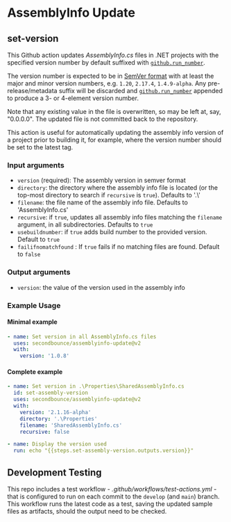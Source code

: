 # AssemblyInfo Update

## set-version

This Github action updates _AssemblyInfo.cs_ files in .NET projects with the specified version number by default suffixed with [`github.run_number`](https://docs.github.com/en/actions/learn-github-actions/contexts).

The version number is expected to be in [SemVer format](https://semver.org/) with at least the major and minor version numbers, e.g. `1.20`, `2.17.4`, `1.4.9-alpha`.  Any pre-release/metadata suffix will be discarded and [`github.run_number`](https://docs.github.com/en/actions/learn-github-actions/contexts) appended to produce a 3- or 4-element version number.

Note that any existing value in the file is overwritten, so may be left at, say, "0.0.0.0".  The updated file is not committed back to the repository.

This action is useful for automatically updating the assembly info version of a project prior to building it, for example, where the version number should be set to the latest tag.

### Input arguments

* `version` (required): The assembly version in semver format
* `directory`: the directory where the assembly info file is located (or the top-most directory to search if `recursive` is `true`).  Defaults to '.\\'
* `filename`: the file name of the assembly info file.  Defaults to 'AssemblyInfo.cs'
* `recursive`: if `true`, updates all assembly info files matching the `filename` argument, in all subdirectories.  Defaults to `true`
* `usebuildnumber`: if `true` adds build number to the provided version. Default to `true`
* `failifnomatchfound` : If `true` fails if no matching files are found. Default to `false`

### Output arguments

* `version`: the value of the version used in the assembly info

### Example Usage

#### Minimal example

```yml
- name: Set version in all AssemblyInfo.cs files
  uses: secondbounce/assemblyinfo-update@v2
  with:
    version: '1.0.8'
```

#### Complete example

```yml
- name: Set version in .\Properties\SharedAssemblyInfo.cs
  id: set-assembly-version
  uses: secondbounce/assemblyinfo-update@v2
  with:
    version: '2.1.16-alpha'
    directory: '.\Properties'
    filename: 'SharedAssemblyInfo.cs'
    recursive: false

- name: Display the version used
  run: echo "{{steps.set-assembly-version.outputs.version}}"
```

## Development Testing

This repo includes a test workflow - _.github/workflows/test-actions.yml_ - that is configured to run on each commit to the `develop` (and `main`) branch.  This workflow runs the latest code as a test, saving the updated sample files as artifacts, should the output need to be checked.
